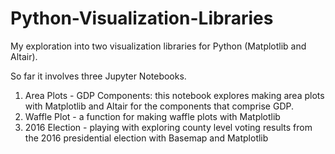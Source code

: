 # Python-Visualization-Libraries
My exploration into two visualization libraries for Python (Matplotlib and Altair). 

So far it involves three Jupyter Notebooks. 

1. Area Plots - GDP Components: this notebook explores making area plots with Matplotlib and Altair for the components that comprise GDP. 
2. Waffle Plot - a function for making waffle plots with Matplotlib
3. 2016 Election - playing with exploring county level voting results from the 2016 presidential election with Basemap and Matplotlib
